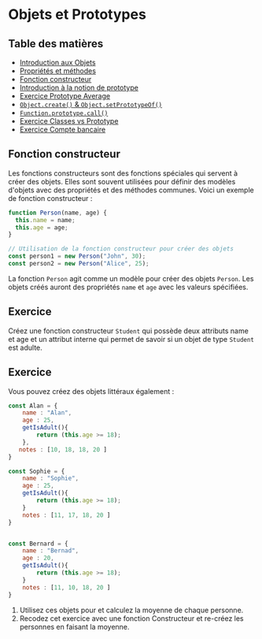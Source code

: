 # Objets et Prototypes

## Table des matières

- [Introduction aux Objets](#introduction-aux-objets)
- [Propriétés et méthodes](#propriétés-et-méthodes)
- [Fonction constructeur](#fonction-constructeur)
- [Introduction à la notion de prototype](#introduction-à-la-notion-de-prototype)
- [Exercice Prototype Average](#exercice-prototype-average)
- [`Object.create()` & `Object.setPrototypeOf()`](#objectcreate--objectsetprototype)
- [`Function.prototype.call()`](#functionprototypecall)
- [Exercice Classes vs Prototype](#exercice-classes-vs-prototype)
- [Exercice Compte bancaire](#exercice-compte-bancaire)


## Fonction constructeur

Les fonctions constructeurs sont des fonctions spéciales qui servent à créer des objets. Elles sont souvent utilisées pour définir des modèles d'objets avec des propriétés et des méthodes communes. Voici un exemple de fonction constructeur :

```javascript
function Person(name, age) {
  this.name = name;
  this.age = age;
}

// Utilisation de la fonction constructeur pour créer des objets
const person1 = new Person("John", 30);
const person2 = new Person("Alice", 25);

```

La fonction `Person` agit comme un modèle pour créer des objets `Person`. Les objets créés auront des propriétés `name` et `age` avec les valeurs spécifiées.


## Exercice 

Créez une fonction constructeur `Student` qui possède deux attributs name et age et un attribut interne qui permet de savoir si un objet de type `Student` est adulte.


## Exercice 

Vous pouvez créez des objets littéraux également :

```js
const Alan = {
    name : "Alan",
    age : 25,
    getIsAdult(){
        return (this.age >= 18);
    },
   notes : [10, 18, 18, 20 ]
}

const Sophie = {
    name : "Sophie",
    age : 25,
    getIsAdult(){
        return (this.age >= 18);
    }
    notes : [11, 17, 18, 20 ]
}


const Bernard = {
    name : "Bernad",
    age : 20,
    getIsAdult(){
        return (this.age >= 18);
    }
    notes : [11, 10, 18, 20 ]
}

```

1. Utilisez ces objets pour et calculez la moyenne de chaque personne.
2. Recodez cet exercice avec une fonction Constructeur et re-créez les personnes en faisant la moyenne.
